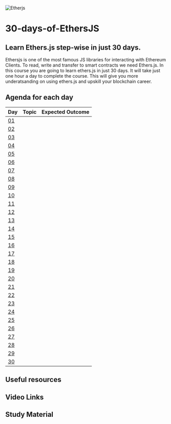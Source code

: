 ![Etherjs](https://github.com/PriyathamVarma/30-days-of-EthersJS/blob/main/EthersJS.png)
# 30-days-of-EthersJS
## Learn Ethers.js step-wise in just 30 days.

Ethersjs is one of the most famous JS libraries for interacting with Ethereum Clients. To read, write and transfer to smart contracts we need Ethers.js. In this course you are going to learn ethers.js in just 30 days. It will take just one hour a day to complete the course. This will give you more underatsanding on using ethers.js and upskill your blockchain career. 

## Agenda for each day

| Day | Topic | Expected Outcome |
|-|-|-|
| [01]() | | |
| [02]() | | |
| [03]() | | |
| [04]() | | |
| [05]() | | |
| [06]() | | |
| [07]() | | |
| [08]() | | |
| [09]() | | |
| [10]() | | |
| [11]() | | |
| [12]() | | |
| [13]() | | |
| [14]() | | |
| [15]() | | |
| [16]() | | |
| [17]() | | |
| [18]() | | |
| [19]() | | |
| [20]() | | |
| [21]() | | |
| [22]() | | |
| [23]() | | |
| [24]() | | |
| [25]() | | |
| [26]() | | |
| [27]() | | |
| [28]() | | |
| [29]() | | |
| [30]() | | |

## Useful resources

## Video Links

## Study Material

